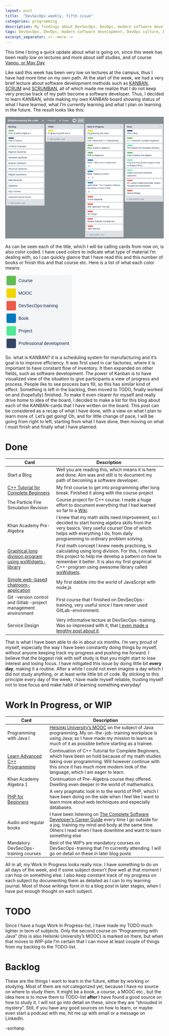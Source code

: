 ```yaml
---
layout: post
title:  "DevSecOps weekly, fifth issue"
categories: programming
description: My findings about DevSecOps, DevOps, modern software development, DevOps culture and leadership, DevSecOps culture and management.
tags: DevSecOps, DevOps, modern software development, DevOps culture, DevSecOps culture, managemet
excerpt_separator: <!--more-->
---
```


[last]:/programming/2019/04/07/DevSecOps-weekly-4.html
[vappu]:https://en.wikipedia.org/wiki/International_Workers%27_Day
[kanban]:https://www.planview.com/resources/articles/what-is-kanban/
[scrum]:https://www.scrum.org/
[scrumban]:https://www.agilealliance.org/what-is-scrumban/
[c++_beginner]:https://www.udemy.com/free-learn-c-tutorial-beginners/
[project_wiki]:https://github.com/sorhanp/particlefire-revision/wiki
[long_division]:https://github.com/sorhanp/graphical-long-division
[wxwidgets]:https://www.wxwidgets.org/
[chatrooms]:https://github.com/sorhanp/chatrooms
[service_design]:https://sorhanp.github.io/programming/2019/04/14/DevSecOps-weekly-2.html
[mooc]:https://mooc.fi/en/
[c++_advanced]:https://www.udemy.com/learn-advanced-c-programming/
[php_course]:https://www.udemy.com/php-for-complete-beginners-includes-msql-object-oriented/
[career_guide]:https://simpleprogrammer.com/products/careerguide/free/

This time I bring a quick update about what is going on, since this week has been really low on lectures and more about self studies, and of course [Vappu, or May Day][vappu]. <!--more-->

Like said this week has been very low on lectures at the campus, thus I have had more time on my own path. At the start of the week, we had a very brief lecture about software development methods such as [KANBAN][kanban], [SCRUM][scrum] and [SCRUMBAN][scrumban], all of which made me realize that I do not keep very precise track of my path become a software developer. Thus, I decided to learn KANBAN, while making my own KANBAN-board showing status of what I have learned, what I’m currently learning and what I plan on learning in the future. The result looks like this:

![Kanban of my studies](/assets/KANBAN.png)

As can be seen each of the title, which I will be calling cards from now on, is also color coded. I have used colors to indicate what type of material I’m dealing with, so I can quickly glance that I have read this and this number of books or finish this and that course etc. Here is a list of what each color means:

![Kanban color codes](/assets/KANBAN_colorcodes.png)

So. what is KANBAN? it is a scheduling system for manufacturing and it’s goal is to improve efficiency. It was first used in car factories, where it is important to have constant flow of inventory. It then expanded on other fields, such as software development. The power of Kanban is to have visualized view of the situation to give participants a view of progress and process. People like to see process bars fill, so this has similar kind of effect. Something is left in the backlog, then moved to TODO, finally worked on and (hopefully) finished. To make it even clearer for myself and really drive home to idea of the board, I decided to make a list for this blog about each of the KANBAN-cards that I have written on the board. This post can be considered as a recap of what I have done, with a view on what I plan to learn more of. Let’s get going! Oh, and for little change of pace, I will be going from right to left, starting from what I have done, then moving on what I must finish and finally what I have planned.

Done 
================== 

| Card | Description |
|---|---|
| Start a Blog | Well you are reading this, which means it is here and done. Aim was and still is to document my path of becoming a software developer.  |
| [C++ Tutorial for Complete Beginners][c++_beginner] | My first course to get into programming after long break. Finished it along with the course project |
| The Particle Fire Simulation Revision | Course project for C++ course. I made a huge effort to document everything that I had learned so far to a [Wiki][project_wiki]. |
| Khan Academy Pre-Algebra | I knew that my math skills need improvement, so I decided to start honing algebra skills from the very basics. Very useful course! One of which helps with everything I do, from daily programming to ordinary problem solving. |
| [Graphical long division program using wxWidgets-library][long_division] | First math concept I knew needs practicing, is calculating using long division. For this, I created this project to help me develop a pattern on how to remember it better. It is also my first graphical C++-program using awesome library called [wxWidgets][wxwidgets]. |
| [Simple web-based chatroom-application][chatrooms] | My first dabble into the world of JavaScript with node.js |
| Git -version control and Gitlab -project management environment | First course that I finished on DevSecOps-training, very useful since I have never used GitLab-environment. |
| Service Design | Very informative lecture at DevSecOps-training. Was so impressed with it, that [I even made a lengthy post about it][service_design]. | 

That is what I have been able to do in about six months. I’m very proud of myself, especially the way I have been constantly doing things by myself, without anyone keeping track my progress and pushing me forward. I believe that the biggest risk with self study is that you might start to lose interest and losing focus. I have mitigated this issue by doing little bit **every day**, making it a routine. After a while I could not even imagine a day which I did not study anything, or at least write little bit of code. By sticking to this principle every day of the week, I have made myself reliable, trusting myself not to lose focus and make habit of learning something everyday!

Work In Progress, or WIP
================== 

| Card | Description |
|---|---|
| Programming with Java I | [Helsinki University’s MOOC][mooc] on the subject of Java programming. My on-the-job-training workplace is using Java; so I have made my mission to learn as much of it as possible before starting as a trainee. |
| [Learn Advanced C++ Programming][c++_advanced] | Continuation of C++ Tutorial for Complete Beginners, which have been on hold because of my math studies taking over programming. Will however continue with this since it has much more modern look of the language, which I am eager to learn. |
| Khan Academy Algebra 1 | Continuation of Pre-Algebra course they offered. Dwelling even deeper in the world of mathematics.  |
| [PHP for Beginners][php_course]| A very pragmatic look in to the world of PHP, which I have been doing on the side when I feel like I want to learn more about web techniques and especially databases. |
| Audio and regular books | I have been listening on [The Complete Software Developer’s Career Guide][career_guide] every time I go outside for a jog, training my mind and body at the same time. Others I read when I have downtime and want to learn something else |
| Mandatory DevSecOps-training courses | Rest of the WIP’s are mandatory courses on DevSecOps-training that I’m currently attending. I will go on detail on these in later blog posts |

All in all, my Work In Progress looks really nice. I have something to do on all days of the week, and if some subject doesn’t *flow* well at that moment I can hop on something else. I also keep constant track of my progress on each subject by documenting them as detailed as I can to my learning journal. Most of those writings form in to a blog post in later stages, when I have put enough thought on each subject.

TODO
==================
Since I have a huge Work In Progress-list, I have made my TODO much lighter in term of subjects. Only the second course on “Programming with Java” (this is also Helsinki University’s MOOC) is marked on there, but when that moves to WIP-pile I’m certain that I can move at least couple of things from my backlog to the TODO-list.

Backlog
==================
These are the things I want to learn in the future, either by working or studying. Most of them are not categorized yet, because I have no source on where to study them. It might be a book, a course, a MOOC etc., but the idea here is to move them to TODO-list **after** I have found a good source on how to study it. I will not go into detail on these, since they are “shrouded in mystery”. Still, if you have any good sources on how to learn, or maybe even start a podcast with me, hit me up with email or a message on LinkedIn.

-sorhanp